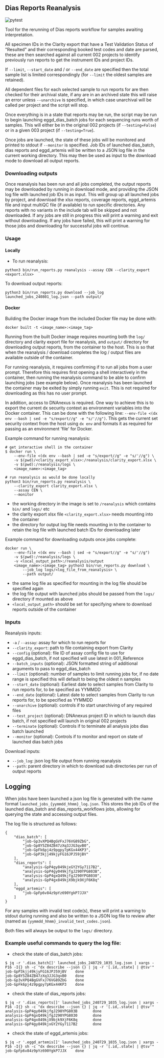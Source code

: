 ## Dias Reports Reanalysis

![pytest](https://github.com/eastgenomics/dias_reports_bulk_reanalysis/actions/workflows/pytest.yml/badge.svg)

Tool for the rerunning of Dias reports workflow for samples awaiting interpretation.

All specimen IDs in the Clarity export that have a Test Validation Status of "Resulted" and their corresponding booked test codes and date are parsed, these are then searched against all current 002 projects to identify previously run reports to get the instrument IDs and project IDs.

If `--limit`, `--start_date` and / or `--end_date` are specified then the total sample list is limited correspondingly (for `--limit` the oldest samples are retained).

All dependent files for each selected sample to run reports for are then checked for their archival state, if any are in an archived state this will raise an error unless `--unarchive` is specified, in which case unarchival will be called per project and the script will stop.

Once everything is in a state that reports may be run, the script may be run to begin launching eggd_dias_batch jobs for each sequencing runs worth of samples. This will either be in the original 002 projects (if `--testing=False`) or in a given 003 project (if `--testing=True`).

Once jobs are launched, the state of these jobs will be monitored and printed to stdout if `--monitor` is specified. Job IDs of launched dias_batch, dias reports and eggd_artemis will be written to a JSON log file in the current working directory. This may then be used as input to the download mode to download all output reports.

### Downloading outputs

Once reanalysis has been run and all jobs completed, the output reports may be downloaded by running in download mode, and providing the JSON log file with launched job IDs in as input. This will group up all launched jobs by project, and download the xlsx reports, coverage reports, eggd_artemis file and input multiQC file (if available) to run specific directories. Any reports with no variants in the include tab will be skipped and not downloaded. If any jobs are still in progress this will print a warning and exit without downloading. If any jobs have failed, this will print a warning for those jobs and downloading for successful jobs will continue.

### Usage

#### Locally
- To run reanalysis:
```
python3 bin/run_reports.py reanalysis --assay CEN --clarity_export <export.xlsx>
```

To download output reports:
```
python3 bin/run_reports.py download --job_log launched_jobs_240801_log.json --path output/
```

#### Docker

Building the Docker image from the included Docker file may be done with:
```
docker built -t <image_name>:<image_tag>
```

Running from the built Docker image requires mounting both the `log/` directory and clarity export file for reanalysis, and `output/` directory for downloading output reports, from the container to the host. This is so that when the reanalysis / download completes the log / output files are available outside of the container.

For running reanalysis, it requires confirming if to run all jobs from a user prompt. Therefore this requires first opening a shell interactively in the container, then running the reanalysis command to be able to confirm launching jobs (see example below). Once reanalysis has been launched the container may be exited by simply running `exit`. This is not required for downloading as this has no user prompt.

In addition, access to DNAnexus is required. One way to achieve this is to export the current dx security context as environment variables into the Docker container. This can be done with the following line: `--env-file <(dx env --bash | sed -e "s/export//g" -e "s/'//g")`. This gets the current set security context from the host using `dx env` and formats it as required for passing as an environment 'file' for Docker.

Example command for running reanalysis:
```
# get interactive shell in the container
$ docker run \
    --env-file <(dx env --bash | sed -e "s/export//g" -e "s/'//g") \
    -v $(pwd)/<clarity_export_xlsx>:/reanalysis/clarity_export.xlsx \
    -v $(pwd):/reanalysis/logs \
    <image_name>:<image_tag>

# run reanalysis as would be done locally
python3 bin/run_reports.py reanalysis \
    --clarity_export clarity_export.xlsx \
    --assay CEN \
    --monitor
```
* the working directory in the image is set to `/reanalysis` which contains `bin/` and `logs/` etc
* the clarity export xlsx file `<clarity_export.xlsx>` needs mounting into the container
* the directory for output log file needs mounting in to the container to retain the log file with launched batch IDs for downloading later


Example command for downloading outputs once jobs complete:
```
docker run \
    --env-file <(dx env --bash | sed -e "s/export//g" -e "s/'//g")
    -v $(pwd):/reanalysis/logs \
    -v <local_output_path>:/reanalysis/output
    <image_name>:<image_tag> python3 bin/run_reports.py download \
        --job_log logs/<log_file_from_reanalysis> \
        --path output/
```
* the same log file as specified for mounting in the log file should be specified again
* the log file output with launched jobs should be passed from the `logs/` directory if mounted as above
* `<local_output_path>` should be set for specifying where to download reports outside of the container


### Inputs

Reanalysis inputs:
* `-a` / `--assay`: assay for which to run reports for
* `--clarity_export`: path to file containing export from Clarity
* `--config` (optional): file ID of assay config file to use for eggd_dias_batch, if not specified will use latest in 001_Reference
* `--batch_inputs` (optional): JSON formatted string of additional arguments to pass to eggd_dias_batch
* `--limit` (optional): number of samples to limit running jobs for, if no date range is specified this will default to being the oldest n samples
* `--start_date` (optional): Earliest date to select samples from Clarity to run reports for, to be specified as YYMMDD
* `--end_date` (optional): Latest date to select samples from Clarity to run reports for, to be specified as YYMMDD
* `--unarchive` (optional): controls if to start unarchiving of any required files
* `--test_project` (optional): DNAnexus project ID in which to launch dias batch, if not specified will launch in original 002 projects
* `--terminate` (optional): Controls if to terminate all analysis jobs dias batch launched
* `--monitor` (optional): Controls if to monitor and report on state of launched dias batch jobs


Download inputs:
* `--job_log`: json log file output from running reanalysis
* `--path`: parent directory in which to download sub directories per run of output reports


## Logging

When jobs have been launched a json log file is generated with the name format `launched_jobs_{yymmdd_hhmm}_log.json`. This stores the job IDs of the launched dias_batch and dias_reports_workflows jobs, allowing for querying the state and accessing output files.

The log file is structured as follows:
```
{
    "dias_batch": [
        "job-Gp3vXPQ4BgGVFxJ76VG89ZbG",
        "job-Gp8Y5Z84ZB47zXq3JJG3qvB0",
        "job-GpFk6pj4z9pgpy7pKGx44KP3",
        "job-GpP3kjj49kjyFG16JPJ59jBV"
    ],
    "dias_reports": [
        "analysis-GpP4gy849kjxGY2YGy7117B2",
        "analysis-GpP4gy049kjfgJ290YPG803B",
        "analysis-GpP4gxQ49kjfgJ290YPG8030",
        "analysis-GpP4gx849kjX9bjk9XjF6K8q"
    ],
    "eggd_artemis": [
        "job-GpFp6v84z9pYz690YgkP7JJX"
    ]
}
```

For any samples with invalid test code(s), these will print a warning to stdout during running and also be written to a JSON log file to review after (named as `{yymmdd_hhmm}_invalid_test_codes.json`).

Both files will always be output to the `logs/` directory.

### Example useful commands to query the log file:

* check the state of dias_batch jobs:
```
$ jq -r '.dias_batch[]' launched_jobs_240729_1035_log.json | xargs -P16 -I{} sh -c "dx describe --json {} | jq -r '[.id,.state] | @tsv'"
job-GpP3kjj49kjyFG16JPJ59jBV    done
job-Gp8Y5Z84ZB47zXq3JJG3qvB0    done
job-Gp3vXPQ4BgGVFxJ76VG89ZbG    done
job-GpFk6pj4z9pgpy7pKGx44KP3    done
```

* check the state of dias_reports jobs:
```
$ jq -r '.dias_reports[]' launched_jobs_240729_1035_log.json | xargs -P16 -I{} sh -c "dx describe --json {} | jq -r '[.id,.state] | @tsv'"
analysis-GpP4gy049kjfgJ290YPG803B       done
analysis-GpP4gxQ49kjfgJ290YPG8030       done
analysis-GpP4gx849kjX9bjk9XjF6K8q       done
analysis-GpP4gy849kjxGY2YGy7117B2       done
```

* check the state of eggd_artemis jobs:
```
$ jq -r '.eggd_artemis[]' launched_jobs_240729_1035_log.json | xargs -P16 -I{} sh -c "dx describe --json {} | jq -r '[.id,.state] | @tsv'"
job-GpFp6v84z9pYz690YgkP7JJX    done
```
